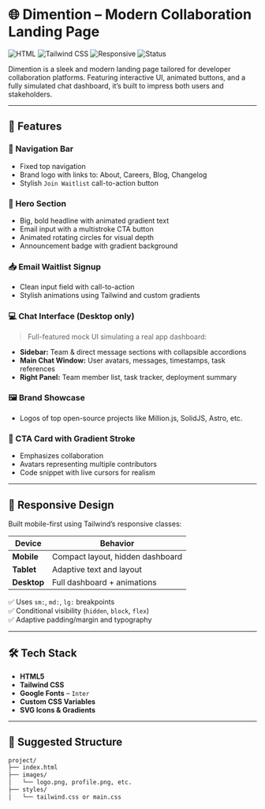 # 🌐 Dimention – Modern Collaboration Landing Page

![HTML](https://img.shields.io/badge/HTML5-E34F26?style=flat&logo=html5&logoColor=white)
![Tailwind CSS](https://img.shields.io/badge/Tailwind_CSS-06B6D4?style=flat&logo=tailwindcss&logoColor=white)
![Responsive](https://img.shields.io/badge/Responsive-Design-brightgreen)
![Status](https://img.shields.io/badge/Project-Demo--Ready-blue)

Dimention is a sleek and modern landing page tailored for developer collaboration platforms. Featuring interactive UI, animated buttons, and a fully simulated chat dashboard, it’s built to impress both users and stakeholders.

---

## 🚀 Features

### 🧭 Navigation Bar
- Fixed top navigation
- Brand logo with links to: About, Careers, Blog, Changelog
- Stylish `Join Waitlist` call-to-action button

### 💬 Hero Section
- Big, bold headline with animated gradient text
- Email input with a multistroke CTA button
- Animated rotating circles for visual depth
- Announcement badge with gradient background

### 📥 Email Waitlist Signup
- Clean input field with call-to-action
- Stylish animations using Tailwind and custom gradients

### 💻 Chat Interface (Desktop only)
> Full-featured mock UI simulating a real app dashboard:
- **Sidebar:** Team & direct message sections with collapsible accordions
- **Main Chat Window:** User avatars, messages, timestamps, task references
- **Right Panel:** Team member list, task tracker, deployment summary

### 🖼️ Brand Showcase
- Logos of top open-source projects like Million.js, SolidJS, Astro, etc.

### 🔋 CTA Card with Gradient Stroke
- Emphasizes collaboration
- Avatars representing multiple contributors
- Code snippet with live cursors for realism

---

## 📱 Responsive Design

Built mobile-first using Tailwind’s responsive classes:

| Device        | Behavior                         |
|---------------|----------------------------------|
| **Mobile**    | Compact layout, hidden dashboard |
| **Tablet**    | Adaptive text and layout         |
| **Desktop**   | Full dashboard + animations      |

✅ Uses `sm:`, `md:`, `lg:` breakpoints  
✅ Conditional visibility (`hidden`, `block`, `flex`)  
✅ Adaptive padding/margin and typography

---

## 🛠️ Tech Stack

- **HTML5**
- **Tailwind CSS**
- **Google Fonts** – `Inter`
- **Custom CSS Variables**
- **SVG Icons & Gradients**

---

## 📂 Suggested Structure

```txt
project/
├── index.html
├── images/
│   └── logo.png, profile.png, etc.
├── styles/
│   └── tailwind.css or main.css
